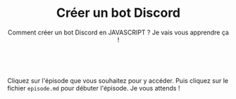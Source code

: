 <div align="center">
  <h1>Créer un bot Discord</h1>
  <p>
    Comment créer un bot Discord en JAVASCRIPT ? Je vais vous apprendre ça ! 
  </p>
</div>
<br>

<p>
 <br>
  
  Cliquez sur l'épisode que vous souhaitez pour y accéder. Puis cliquez sur le fichier `episode.md` pour débuter l'épisode. Je vous attends !
  
  </p>
